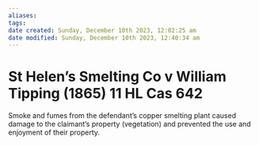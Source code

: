 ```yaml
---
aliases: 
tags: 
date created: Sunday, December 10th 2023, 12:02:25 am
date modified: Sunday, December 10th 2023, 12:40:34 am
---
```


# St Helen’s Smelting Co v William Tipping (1865) 11 HL Cas 642

Smoke and fumes from the defendant’s copper smelting plant caused damage to the claimant’s property (vegetation) and prevented the use and enjoyment of their property.
